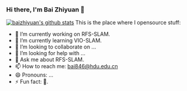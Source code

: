 ### Hi there, I'm **Bai Zhiyuan** 👋
[![baizhiyuan's github stats](https://github-readme-stats.vercel.app/api?username=baizhiyuan)](https://github.com/anuraghazra/github-readme-stats) 
This is the place where I opensource stuff:

- 🔭 I’m currently working on RFS-SLAM.
- 🌱 I’m currently learning VIO-SLAM.
- 👯 I’m looking to collaborate on ...
- 🤔 I’m looking for help with ...
- 💬 Ask me about RFS-SLAM.
- 📫 How to reach me: bai846@hdu.edu.cn
- 😄 Pronouns: ...
- ⚡ Fun fact: 🏃.

